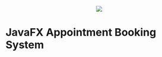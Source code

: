 <p align="center"> <img src="https://github.com/mbelduque/Healingtouch/blob/master/src/com/healingtouch/resources/images/healingtouch.png"/></p> 

# JavaFX Appointment Booking System
